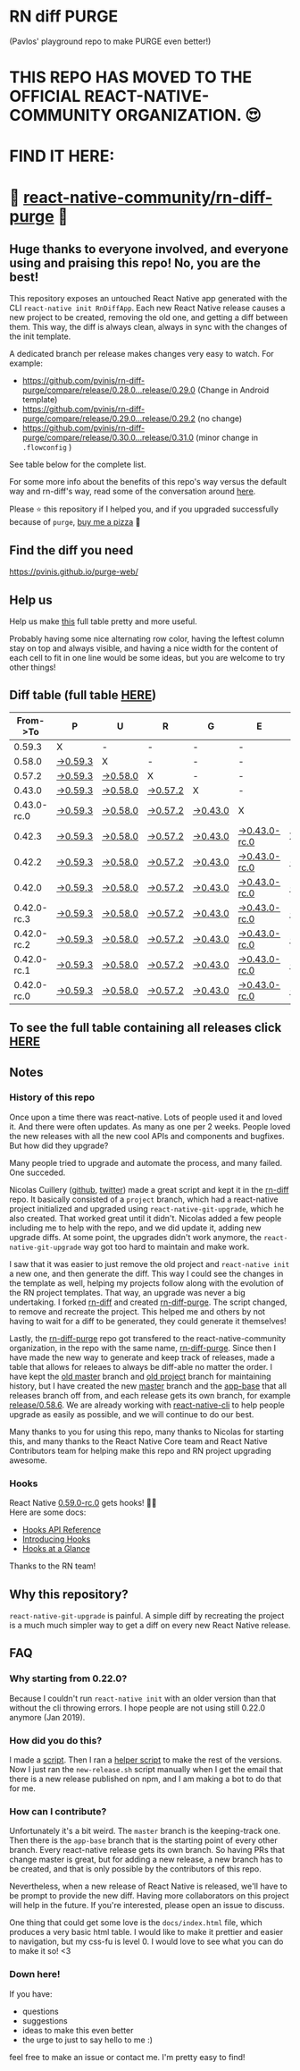 # RN diff PURGE
(Pavlos' playground repo to make PURGE even better!)

# THIS REPO HAS MOVED TO THE OFFICIAL REACT-NATIVE-COMMUNITY ORGANIZATION. 😍
# FIND IT HERE:  
# 💪 [react-native-community/rn-diff-purge](https://github.com/react-native-community/rn-diff-purge) 🎉
## Huge thanks to everyone involved, and everyone using and praising this repo! No, you are the best!

This repository exposes an untouched React Native app generated with the CLI
`react-native init RnDiffApp`. Each new React Native release causes a new project to be created, removing the old one, and getting a diff between them. This way, the diff is always clean, always in sync with the changes of the init template.

A dedicated branch per release makes changes very easy
to watch. For example:

* https://github.com/pvinis/rn-diff-purge/compare/release/0.28.0...release/0.29.0
(Change in Android template)
* https://github.com/pvinis/rn-diff-purge/compare/release/0.29.0...release/0.29.2
(no change)
* https://github.com/pvinis/rn-diff-purge/compare/release/0.30.0...release/0.31.0
(minor change in `.flowconfig` )

See table below for the complete list.

For some more info about the benefits of this repo's way versus the default way and rn-diff's way, read some of the conversation around [here](https://github.com/react-native-community/discussions-and-proposals/issues/68#issuecomment-452227478).

Please :star: this repository if I helped you, and if you upgraded successfully because of `purge`, [buy me a pizza](https://www.buymeacoffee.com/DGWwHVZ4s) :pizza:

## Find the diff you need
https://pvinis.github.io/purge-web/

## Help us
Help us make [this](https://pvinis.github.io/rn-diff-purge) full table pretty and more useful.

Probably having some nice alternating row color, having the leftest column stay on top and always visible, and having a nice width for the content of each cell to fit in one line would be some ideas, but you are welcome to try other things!

## Diff table (full table [HERE](https://pvinis.github.io/rn-diff-purge))

| From->To    | P                                                                                               | U                                                                                               | R                                                                                               | G                                                                                               | E                                                                                                         |                                                                                                 | T                                                                                               | I                                                                                               | M                                                                                                         | E                                                                                                         | !                                                                                                         | !   |
| ----------- | ----------------------------------------------------------------------------------------------- | ----------------------------------------------------------------------------------------------- | ----------------------------------------------------------------------------------------------- | ----------------------------------------------------------------------------------------------- | --------------------------------------------------------------------------------------------------------- | ----------------------------------------------------------------------------------------------- | ----------------------------------------------------------------------------------------------- | ----------------------------------------------------------------------------------------------- | --------------------------------------------------------------------------------------------------------- | --------------------------------------------------------------------------------------------------------- | --------------------------------------------------------------------------------------------------------- | --- |
| 0.59.3      | X                                                                                               | -                                                                                               | -                                                                                               | -                                                                                               | -                                                                                                         | -                                                                                               | -                                                                                               | -                                                                                               | -                                                                                                         | -                                                                                                         | -                                                                                                         | -   |
| 0.58.0      | [->0.59.3](https://github.com/pvinis/rn-diff-purge/compare/release/0.58.0..release/0.59.3)      | X                                                                                               | -                                                                                               | -                                                                                               | -                                                                                                         | -                                                                                               | -                                                                                               | -                                                                                               | -                                                                                                         | -                                                                                                         | -                                                                                                         | -   |
| 0.57.2      | [->0.59.3](https://github.com/pvinis/rn-diff-purge/compare/release/0.57.2..release/0.59.3)      | [->0.58.0](https://github.com/pvinis/rn-diff-purge/compare/release/0.57.2..release/0.58.0)      | X                                                                                               | -                                                                                               | -                                                                                                         | -                                                                                               | -                                                                                               | -                                                                                               | -                                                                                                         | -                                                                                                         | -                                                                                                         | -   |
| 0.43.0      | [->0.59.3](https://github.com/pvinis/rn-diff-purge/compare/release/0.43.0..release/0.59.3)      | [->0.58.0](https://github.com/pvinis/rn-diff-purge/compare/release/0.43.0..release/0.58.0)      | [->0.57.2](https://github.com/pvinis/rn-diff-purge/compare/release/0.43.0..release/0.57.2)      | X                                                                                               | -                                                                                                         | -                                                                                               | -                                                                                               | -                                                                                               | -                                                                                                         | -                                                                                                         | -                                                                                                         | -   |
| 0.43.0-rc.0 | [->0.59.3](https://github.com/pvinis/rn-diff-purge/compare/release/0.43.0-rc.0..release/0.59.3) | [->0.58.0](https://github.com/pvinis/rn-diff-purge/compare/release/0.43.0-rc.0..release/0.58.0) | [->0.57.2](https://github.com/pvinis/rn-diff-purge/compare/release/0.43.0-rc.0..release/0.57.2) | [->0.43.0](https://github.com/pvinis/rn-diff-purge/compare/release/0.43.0-rc.0..release/0.43.0) | X                                                                                                         | -                                                                                               | -                                                                                               | -                                                                                               | -                                                                                                         | -                                                                                                         | -                                                                                                         | -   |
| 0.42.3      | [->0.59.3](https://github.com/pvinis/rn-diff-purge/compare/release/0.42.3..release/0.59.3)      | [->0.58.0](https://github.com/pvinis/rn-diff-purge/compare/release/0.42.3..release/0.58.0)      | [->0.57.2](https://github.com/pvinis/rn-diff-purge/compare/release/0.42.3..release/0.57.2)      | [->0.43.0](https://github.com/pvinis/rn-diff-purge/compare/release/0.42.3..release/0.43.0)      | [->0.43.0-rc.0](https://github.com/pvinis/rn-diff-purge/compare/release/0.42.3..release/0.43.0-rc.0)      | X                                                                                               | -                                                                                               | -                                                                                               | -                                                                                                         | -                                                                                                         | -                                                                                                         | -   |
| 0.42.2      | [->0.59.3](https://github.com/pvinis/rn-diff-purge/compare/release/0.42.2..release/0.59.3)      | [->0.58.0](https://github.com/pvinis/rn-diff-purge/compare/release/0.42.2..release/0.58.0)      | [->0.57.2](https://github.com/pvinis/rn-diff-purge/compare/release/0.42.2..release/0.57.2)      | [->0.43.0](https://github.com/pvinis/rn-diff-purge/compare/release/0.42.2..release/0.43.0)      | [->0.43.0-rc.0](https://github.com/pvinis/rn-diff-purge/compare/release/0.42.2..release/0.43.0-rc.0)      | [->0.42.3](https://github.com/pvinis/rn-diff-purge/compare/release/0.42.2..release/0.42.3)      | X                                                                                               | -                                                                                               | -                                                                                                         | -                                                                                                         | -                                                                                                         | -   |
| 0.42.0      | [->0.59.3](https://github.com/pvinis/rn-diff-purge/compare/release/0.42.0..release/0.59.3)      | [->0.58.0](https://github.com/pvinis/rn-diff-purge/compare/release/0.42.0..release/0.58.0)      | [->0.57.2](https://github.com/pvinis/rn-diff-purge/compare/release/0.42.0..release/0.57.2)      | [->0.43.0](https://github.com/pvinis/rn-diff-purge/compare/release/0.42.0..release/0.43.0)      | [->0.43.0-rc.0](https://github.com/pvinis/rn-diff-purge/compare/release/0.42.0..release/0.43.0-rc.0)      | [->0.42.3](https://github.com/pvinis/rn-diff-purge/compare/release/0.42.0..release/0.42.3)      | [->0.42.2](https://github.com/pvinis/rn-diff-purge/compare/release/0.42.0..release/0.42.2)      | X                                                                                               | -                                                                                                         | -                                                                                                         | -                                                                                                         | -   |
| 0.42.0-rc.3 | [->0.59.3](https://github.com/pvinis/rn-diff-purge/compare/release/0.42.0-rc.3..release/0.59.3) | [->0.58.0](https://github.com/pvinis/rn-diff-purge/compare/release/0.42.0-rc.3..release/0.58.0) | [->0.57.2](https://github.com/pvinis/rn-diff-purge/compare/release/0.42.0-rc.3..release/0.57.2) | [->0.43.0](https://github.com/pvinis/rn-diff-purge/compare/release/0.42.0-rc.3..release/0.43.0) | [->0.43.0-rc.0](https://github.com/pvinis/rn-diff-purge/compare/release/0.42.0-rc.3..release/0.43.0-rc.0) | [->0.42.3](https://github.com/pvinis/rn-diff-purge/compare/release/0.42.0-rc.3..release/0.42.3) | [->0.42.2](https://github.com/pvinis/rn-diff-purge/compare/release/0.42.0-rc.3..release/0.42.2) | [->0.42.0](https://github.com/pvinis/rn-diff-purge/compare/release/0.42.0-rc.3..release/0.42.0) | X                                                                                                         | -                                                                                                         | -                                                                                                         | -   |
| 0.42.0-rc.2 | [->0.59.3](https://github.com/pvinis/rn-diff-purge/compare/release/0.42.0-rc.2..release/0.59.3) | [->0.58.0](https://github.com/pvinis/rn-diff-purge/compare/release/0.42.0-rc.2..release/0.58.0) | [->0.57.2](https://github.com/pvinis/rn-diff-purge/compare/release/0.42.0-rc.2..release/0.57.2) | [->0.43.0](https://github.com/pvinis/rn-diff-purge/compare/release/0.42.0-rc.2..release/0.43.0) | [->0.43.0-rc.0](https://github.com/pvinis/rn-diff-purge/compare/release/0.42.0-rc.2..release/0.43.0-rc.0) | [->0.42.3](https://github.com/pvinis/rn-diff-purge/compare/release/0.42.0-rc.2..release/0.42.3) | [->0.42.2](https://github.com/pvinis/rn-diff-purge/compare/release/0.42.0-rc.2..release/0.42.2) | [->0.42.0](https://github.com/pvinis/rn-diff-purge/compare/release/0.42.0-rc.2..release/0.42.0) | [->0.42.0-rc.3](https://github.com/pvinis/rn-diff-purge/compare/release/0.42.0-rc.2..release/0.42.0-rc.3) | X                                                                                                         | -                                                                                                         | -   |
| 0.42.0-rc.1 | [->0.59.3](https://github.com/pvinis/rn-diff-purge/compare/release/0.42.0-rc.1..release/0.59.3) | [->0.58.0](https://github.com/pvinis/rn-diff-purge/compare/release/0.42.0-rc.1..release/0.58.0) | [->0.57.2](https://github.com/pvinis/rn-diff-purge/compare/release/0.42.0-rc.1..release/0.57.2) | [->0.43.0](https://github.com/pvinis/rn-diff-purge/compare/release/0.42.0-rc.1..release/0.43.0) | [->0.43.0-rc.0](https://github.com/pvinis/rn-diff-purge/compare/release/0.42.0-rc.1..release/0.43.0-rc.0) | [->0.42.3](https://github.com/pvinis/rn-diff-purge/compare/release/0.42.0-rc.1..release/0.42.3) | [->0.42.2](https://github.com/pvinis/rn-diff-purge/compare/release/0.42.0-rc.1..release/0.42.2) | [->0.42.0](https://github.com/pvinis/rn-diff-purge/compare/release/0.42.0-rc.1..release/0.42.0) | [->0.42.0-rc.3](https://github.com/pvinis/rn-diff-purge/compare/release/0.42.0-rc.1..release/0.42.0-rc.3) | [->0.42.0-rc.2](https://github.com/pvinis/rn-diff-purge/compare/release/0.42.0-rc.1..release/0.42.0-rc.2) | X                                                                                                         | -   |
| 0.42.0-rc.0 | [->0.59.3](https://github.com/pvinis/rn-diff-purge/compare/release/0.42.0-rc.0..release/0.59.3) | [->0.58.0](https://github.com/pvinis/rn-diff-purge/compare/release/0.42.0-rc.0..release/0.58.0) | [->0.57.2](https://github.com/pvinis/rn-diff-purge/compare/release/0.42.0-rc.0..release/0.57.2) | [->0.43.0](https://github.com/pvinis/rn-diff-purge/compare/release/0.42.0-rc.0..release/0.43.0) | [->0.43.0-rc.0](https://github.com/pvinis/rn-diff-purge/compare/release/0.42.0-rc.0..release/0.43.0-rc.0) | [->0.42.3](https://github.com/pvinis/rn-diff-purge/compare/release/0.42.0-rc.0..release/0.42.3) | [->0.42.2](https://github.com/pvinis/rn-diff-purge/compare/release/0.42.0-rc.0..release/0.42.2) | [->0.42.0](https://github.com/pvinis/rn-diff-purge/compare/release/0.42.0-rc.0..release/0.42.0) | [->0.42.0-rc.3](https://github.com/pvinis/rn-diff-purge/compare/release/0.42.0-rc.0..release/0.42.0-rc.3) | [->0.42.0-rc.2](https://github.com/pvinis/rn-diff-purge/compare/release/0.42.0-rc.0..release/0.42.0-rc.2) | [->0.42.0-rc.1](https://github.com/pvinis/rn-diff-purge/compare/release/0.42.0-rc.0..release/0.42.0-rc.1) | X   |

## To see the full table containing all releases click [HERE](https://pvinis.github.io/rn-diff-purge)

## Notes

### History of this repo

Once upon a time there was react-native. Lots of people used it and loved it. And there were often updates. As many as one per 2 weeks. People loved the new releases with all the new cool APIs and components and bugfixes. But how did they upgrade?

Many people tried to upgrade and automate the process, and many failed. One succeded.

Nicolas Cuillery ([github](https://github.com/ncuillery), [twitter](https://twitter.com/ncuillery)) made a great script and kept it in the [rn-diff](https://github.com/ncuillery/rn-diff) repo. It basically consisted of a `project` branch, which had a react-native project initialized and upgraded using `react-native-git-upgrade`, which he also created. That worked great until it didn't. Nicolas added a few people including me to help with the repo, and we did update it, adding new upgrade diffs. At some point, the upgrades didn't work anymore, the `react-native-git-upgrade` way got too hard to maintain and make work.

I saw that it was easier to just remove the old project and `react-native init` a new one, and then generate the diff. This way I could see the changes in the template as well, helping my projects follow along with the evolution of the RN project templates. That way, an upgrade was never a big undertaking. I forked [rn-diff](https://github.com/ncuillery/rn-diff) and created [rn-diff-purge](https://github.com/pvinis/rn-diff-purge). The script changed, to remove and recreate the project. This helped me and others by not having to wait for a diff to be generated, they could generate it themselves!

Lastly, the [rn-diff-purge](https://github.com/pvinis/rn-diff-purge) repo got transfered to the react-native-community organization, in the repo with the same name, [rn-diff-purge](https://github.com/react-native-community/rn-diff-purge). Since then I have made the new way to generate and keep track of releases, made a table that allows for releaes to always be diff-able no matter the order. I have kept the [old master](https://github.com/pvinis/rn-diff-purge/tree/old/master) branch and [old project](https://github.com/pvinis/rn-diff-purge/tree/old/project) branch for maintaining history, but I have created the new [master](https://github.com/pvinis/rn-diff-purge/tree/master) branch and the [app-base](https://github.com/pvinis/rn-diff-purge/tree/app-base) that all releases branch off from, and each release gets its own branch, for example [release/0.58.6](https://github.com/pvinis/rn-diff-purge/tree/release/0.58.6). We are already working with [react-native-cli](https://github.com/react-native-community/react-native-cli) to help people upgrade as easily as possible, and we will continue to do our best.

Many thanks to you for using this repo, many thanks to Nicolas for starting this, and many thanks to the React Native Core team and React Native Contributors team for helping make this repo and RN project upgrading awesome.

### Hooks
React Native [0.59.0-rc.0](https://github.com/pvinis/rn-diff-purge#version-changes) gets hooks! 🎉🥳  
Here are some docs:
- [Hooks API Reference](https://reactjs.org/docs/hooks-reference.html)
- [Introducing Hooks](https://reactjs.org/docs/hooks-intro.html)
- [Hooks at a Glance](https://reactjs.org/docs/hooks-overview.html)

Thanks to the RN team!

## Why this repository?
`react-native-git-upgrade` is painful. A simple diff by recreating the project is a much much simpler way to get a diff on every new React Native release.

## FAQ

### Why starting from 0.22.0?

Because I couldn't run `react-native init` with an older version than that without the cli throwing errors. I hope people are not using still 0.22.0 anymore (Jan 2019).

### How did you do this?

I made a [script](https://github.com/pvinis/rn-diff-purge/blob/master/new-release.sh). Then I ran a [helper script](https://github.com/pvinis/rn-diff-purge/blob/master/new-release.sh) to make the rest of the versions.
Now I just ran the `new-release.sh` script manually when I get the email that there is a new release published on npm, and I am making a bot to do that for me.

### How can I contribute?

Unfortunately it's a bit weird. The `master` branch is the keeping-track one. Then there is the `app-base` branch that is the starting point of every other branch. Every react-native release gets its own branch. So having PRs that change master is great, but for adding a new release, a new branch has to be created, and that is only possible by the contributors of this repo.

Nevertheless, when a new release of React Native is released, we'll have to be prompt to provide
the new diff. Having more collaborators on this project will help in the future. If you're interested, please open an issue to discuss.

One thing that could get some love is the `docs/index.html` file, which produces a very basic html table. I would like to make it prettier and easier to navigation, but my css-fu is level 0. I would love to see what you can do to make it so! <3

### Down here!

If you have: 
- questions
- suggestions
- ideas to make this even better
- the urge to just to say hello to me :)

feel free to make an issue or contact me. I'm pretty easy to find!
